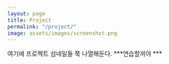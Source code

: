 ```yaml
---
layout: page
title: Project
permalink: "/project/"
image: assets/images/screenshot.png
---
```


여기에 프로젝트 섬네일들 쭉 나열해둔다.
***연습할꺼야 ***

